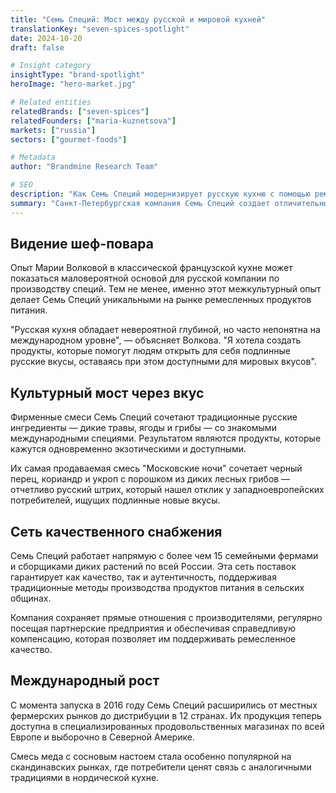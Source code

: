 ```yaml
---
title: "Семь Специй: Мост между русской и мировой кухней"
translationKey: "seven-spices-spotlight"
date: 2024-10-20
draft: false

# Insight category
insightType: "brand-spotlight"
heroImage: "hero-market.jpg"

# Related entities
relatedBrands: ["seven-spices"]
relatedFounders: ["maria-kuznetsova"]
markets: ["russia"]
sectors: ["gourmet-foods"]

# Metadata
author: "Brandmine Research Team"

# SEO
description: "Как Семь Специй модернизирует русскую кухню с помощью ремесленных пряных смесей, привлекательных для международных рынков"
summary: "Санкт-Петербургская компания Семь Специй создает отличительные пряные смеси, которые связывают русские кулинарные традиции с мировыми вкусовыми профилями, добиваясь успеха как на внутреннем, так и на международном рынках."
---
```


## Видение шеф-повара

Опыт Марии Волковой в классической французской кухне может показаться маловероятной основой для русской компании по производству специй. Тем не менее, именно этот межкультурный опыт делает Семь Специй уникальными на рынке ремесленных продуктов питания.

"Русская кухня обладает невероятной глубиной, но часто непонятна на международном уровне", — объясняет Волкова. "Я хотела создать продукты, которые помогут людям открыть для себя подлинные русские вкусы, оставаясь при этом доступными для мировых вкусов".

## Культурный мост через вкус

Фирменные смеси Семь Специй сочетают традиционные русские ингредиенты — дикие травы, ягоды и грибы — со знакомыми международными специями. Результатом являются продукты, которые кажутся одновременно экзотическими и доступными.

Их самая продаваемая смесь "Московские ночи" сочетает черный перец, кориандр и укроп с порошком из диких лесных грибов — отчетливо русский штрих, который нашел отклик у западноевропейских потребителей, ищущих подлинные новые вкусы.

## Сеть качественного снабжения

Семь Специй работает напрямую с более чем 15 семейными фермами и сборщиками диких растений по всей России. Эта сеть поставок гарантирует как качество, так и аутентичность, поддерживая традиционные методы производства продуктов питания в сельских общинах.

Компания сохраняет прямые отношения с производителями, регулярно посещая партнерские предприятия и обеспечивая справедливую компенсацию, которая позволяет им поддерживать ремесленное качество.

## Международный рост

С момента запуска в 2016 году Семь Специй расширились от местных фермерских рынков до дистрибуции в 12 странах. Их продукция теперь доступна в специализированных продовольственных магазинах по всей Европе и выборочно в Северной Америке.

Смесь меда с сосновым настоем стала особенно популярной на скандинавских рынках, где потребители ценят связь с аналогичными традициями в нордической кухне.
